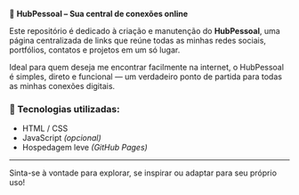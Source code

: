 🧩 **HubPessoal – Sua central de conexões online**

Este repositório é dedicado à criação e manutenção do **HubPessoal**, uma página centralizada de links que reúne todas as minhas redes sociais, portfólios, contatos e projetos em um só lugar.

Ideal para quem deseja me encontrar facilmente na internet, o HubPessoal é simples, direto e funcional — um verdadeiro ponto de partida para todas as minhas conexões digitais.

### 🚀 Tecnologias utilizadas:
- HTML / CSS  
- JavaScript *(opcional)*  
- Hospedagem leve *(GitHub Pages)*

---

Sinta-se à vontade para explorar, se inspirar ou adaptar para seu próprio uso!
